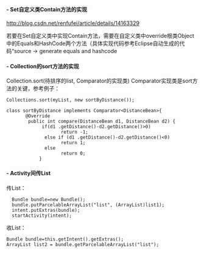 #### - Set自定义类Contain方法的实现 ####

http://blog.csdn.net/renfufei/article/details/14163329

若要在Set自定义类中实现Contain方法，需要在自定义类中override根类Object中的Equals和HashCode两个方法（具体实现代码参考Eclipse自动生成的代码“source -> generate equals and hashcode

#### - Collection的sort方法的实现 ####

Collection.sort(待排序的list, Comparator的实现类)
Comparator实现类是sort方法的关键，参考例子：

	Collections.sort(myList, new sortByDistance());
	
	class sortByDistance implements Comparator<DistanceBean>{
	       @Override
	        public int compare(DistanceBean d1, DistanceBean d2) {
	             if(d1 .getDistance()-d2.getDistance()>0)
	                    return -1;
	              else if (d1 .getDistance()-d2.getDistance()<0)
	                    return 1;
	              else
	                    return 0;
	            }


#### - Activity间传List ####

传List：

      Bundle bundle=new Bundle();
      bundle.putParcelableArrayList("list", (ArrayList)list1);
      intent.putExtras(bundle);
      startActivity(intent);

收List：

	Bundle bundle=this.getIntent().getExtras();
	ArrayList list2 = bundle.getParcelableArrayList("list");


